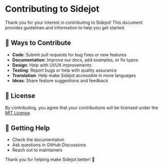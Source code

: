 # Contributing to Sidejot

Thank you for your interest in contributing to Sidejot! This document provides guidelines and information to help you get started.

## 🌟 Ways to Contribute

- **Code**: Submit pull requests for bug fixes or new features
- **Documentation**: Improve our docs, add examples, or fix typos
- **Design**: Help with UI/UX improvements
- **Testing**: Report bugs or help with quality assurance
- **Translation**: Help make Sidejot accessible in more languages
- **Ideas**: Share feature suggestions and feedback

## 📜 License

By contributing, you agree that your contributions will be licensed under the [MIT License](LICENSE.md).

## 💬 Getting Help

- Check the documentation
- Ask questions in GitHub Discussions
- Reach out to maintainers

Thank you for helping make Sidejot better! 🙏